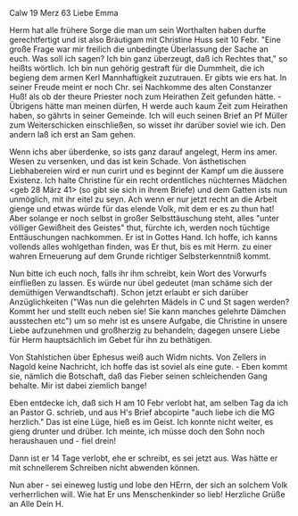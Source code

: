  Calw 19 Merz 63
Liebe Emma

Herm hat alle frühere Sorge die man um sein Worthalten haben durfte gerechtfertigt und ist also Bräutigam mit Christine Huss seit 10 Febr. "Eine große Frage war mir freilich die unbedingte Überlassung der Sache an euch. Was soll ich sagen? Ich bin ganz überzeugt, daß ich Rechtes that," so heißts wörtlich. Ich bin nun gehörig gestraft für die Dummheit, die ich begieng dem armen Kerl Mannhaftigkeit zuzutrauen. Er gibts wie ers hat. In seiner Freude meint er noch Chr. sei Nachkomme des alten Constanzer Huß! als ob der theure Priester noch zum Heirathen Zeit gefunden hätte. - Übrigens hätte man meinen dürfen, H werde auch kaum Zeit zum Heirathen haben, so gährts in seiner Gemeinde. Ich will euch seinen Brief an Pf Müller zum Weiterschicken einschließen, so wisset ihr darüber soviel wie ich. Den andern laß ich erst an Sam gehen.

Wenn ichs aber überdenke, so ists ganz darauf angelegt, Herm ins amer. Wesen zu versenken, und das ist kein Schade. Von ästhetischen Liebhabereien wird er nun curirt und es beginnt der Kampf um die äussere Existenz. Ich halte Christine für ein recht ordentliches nüchternes Mädchen <geb 28 März 41> (so gibt sie sich in ihrem Briefe) und dem Gatten ists nun unmöglich, mit ihr eitel zu seyn. Ach wenn er nur jetzt recht an die Arbeit gienge und etwas würde für das elende Volk, mit dem er es zu thun hat! Aber solange er noch selbst in großer Selbsttäuschung steht, alles "unter völliger Gewißheit des Geistes" thut, fürchte ich, werden noch tüchtige Enttäuschungen nachkommen. Er ist in Gottes Hand. Ich hoffe, ich kanns vollends alles wohlgethan finden, was Er thut, bis es mit Herm. zu einer wahren Erneuerung auf dem Grunde richtiger Selbsterkenntniß kommt.

Nun bitte ich euch noch, falls ihr ihm schreibt, kein Wort des Vorwurfs einfließen zu lassen. Es würde nur übel gedeutet (man schäme sich der demüthigen Verwandtschaft). Schon jetzt erlaubt er sich darüber Anzüglichkeiten ("Was nun die gelehrten Mädels in C und St sagen werden? Kommt her und stellt euch neben sie! Sie kann manches gelehrte Dämchen ausstechen etc") um so mehr ist es unsere Aufgabe, die Christine in unsere Liebe aufzunehmen und großherzig zu behandeln; dagegen unsere Liebe für Herm hauptsächlich im Gebet für ihn zu bethätigen.

Von Stahlstichen über Ephesus weiß auch Widm nichts. Von Zellers in Nagold keine Nachricht, ich hoffe das ist soviel als eine gute. - Eben kommt sie, nämlich die Botschaft, daß das Fieber seinen schleichenden Gang behalte. Mir ist dabei ziemlich bange!

Eben entdecke ich, daß sich H am 10 Febr verlobt hat, am selben Tag da ich an Pastor G. schrieb, und aus H's Brief abcopirte "auch liebe ich die MG herzlich." Das ist eine Lüge, hieß es im Geist. Ich konnte nicht weiter, es gieng drunter und drüber. Ich meinte, ich müsse doch den Sohn noch heraushauen und - fiel drein!

Dann ist er 14 Tage verlobt, ehe er schreibt, es sei jetzt aus. Was hätte er mit schnellerem Schreiben nicht abwenden können.

Nun aber - sei eineweg lustig und lobe den HErrn, der sich an solchem Volk verherrlichen will. Wie hat Er uns Menschenkinder so lieb! Herzliche Grüße an Alle
 Dein H.

